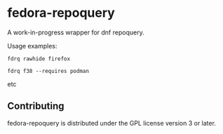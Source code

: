 # fedora-repoquery

A work-in-progress wrapper for dnf repoquery.

Usage examples:

`fdrq rawhide firefox`

`fdrq f38 --requires podman`

etc

## Contributing

fedora-repoquery is distributed under the GPL license version 3 or later.
